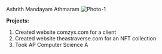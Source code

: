 Ashrith Mandayam Athmaram
![Photo-1](https://user-images.githubusercontent.com/107133159/172669319-6290886f-4dd8-4d67-85a7-dd4252aaad4c.jpeg)

**Projects:**
1. Created website comzys.com for a client
2. Created website theastraverse.com for an NFT collection
3. Took AP Computer Science A
